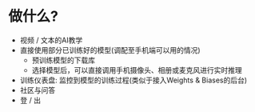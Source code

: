 # 做什么?
- 视频 / 文本的AI教学
- 直接使用部分已训练好的模型(调配至手机端可以用的情况)
  - 预训练模型的下载库
  - 选择模型后，可以直接调用手机摄像头、相册或麦克风进行实时推理
- 训练仪表盘: 监控到模型的训练过程(类似于接入Weights & Biases的后台)
- 社区与问答
- 登 / 出

